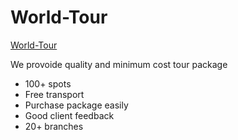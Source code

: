 # World-Tour

[World-Tour](https://worldtour-c460a.web.app)

We provoide quality and minimum cost tour package

- 100+ spots
- Free transport
- Purchase package easily
- Good client feedback
- 20+ branches
